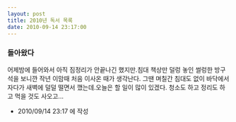 ```yaml
---
layout: post
title: 2010년 독서 목록
date: 2010-09-14 23:17:00
---
```


### 돌아왔다

어제밤에 들어와서 아직 짐정리가 안끝나긴 했지만.침대 책상만 덜렁 놓인 썰렁한 방구석을 보니깐 작년 이맘때 처음 이사온 때가 생각난다. 그땐 며칠간 침대도 없이 바닥에서 자다가 새벽에 덜덜 떨면서 깼는데.오늘은 할 일이 많이 있겠다. 청소도 하고 정리도 하고 먹을 것도 사오고...



- 2010/09/14 23:17 에 작성